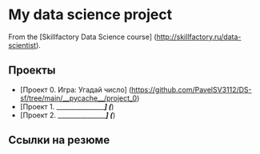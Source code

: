 # My data science project

From the [Skillfactory Data Science course] (http://skillfactory.ru/data-scientist).

## Проекты

* [Проект 0. Игра: Угадай число] (https://github.com/PavelSV3112/DS-sf/tree/main/__pycache__/project_0)
* [Проект 1. __________________] (___)
* [Проект 2. __________________] (___)

## Ссылки на резюме